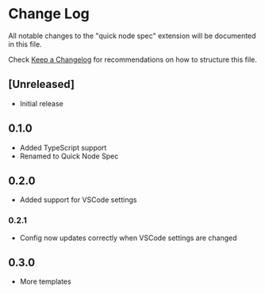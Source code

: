 # Change Log

All notable changes to the "quick node spec" extension will be documented in this file.

Check [Keep a Changelog](http://keepachangelog.com/) for recommendations on how to structure this file.

## [Unreleased]

- Initial release

## 0.1.0

- Added TypeScript support
- Renamed to Quick Node Spec

## 0.2.0

- Added support for VSCode settings

### 0.2.1

- Config now updates correctly when VSCode settings are changed

## 0.3.0

- More templates
